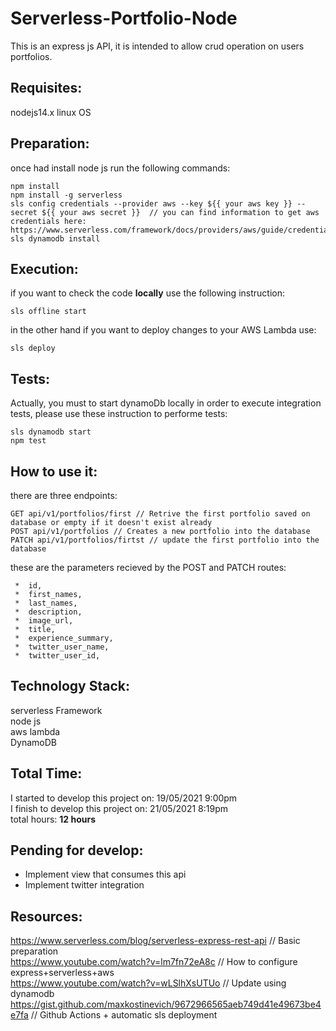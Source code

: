 # Serverless-Portfolio-Node

This is an express js API, it is intended to allow crud operation on users portfolios.

## Requisites:
nodejs14.x
linux OS

## Preparation:
once had install node js run the following commands: <br>
```
npm install
npm install -g serverless 
sls config credentials --provider aws --key ${{ your aws key }} --secret ${{ your aws secret }}  // you can find information to get aws credentials here: https://www.serverless.com/framework/docs/providers/aws/guide/credentials/'
sls dynamodb install
```

## Execution:
if you want to check the code <b>locally</b> use the following instruction: <br>
```
sls offline start
```
in the other hand if you want to deploy changes to your AWS Lambda use:
```
sls deploy
```

## Tests:
Actually, you must to start dynamoDb locally in order to execute integration tests, please use these instruction to performe tests:
```
sls dynamodb start
npm test
```

## How to use it:
there are three endpoints:
```
GET api/v1/portfolios/first // Retrive the first portfolio saved on database or empty if it doesn't exist already
POST api/v1/portfolios // Creates a new portfolio into the database
PATCH api/v1/portfolios/firtst // update the first portfolio into the database
```
these are the parameters recieved by the POST and PATCH routes:
```
 * 	id,
 * 	first_names,
 * 	last_names,
 * 	description,
 * 	image_url,
 * 	title,
 * 	experience_summary,
 * 	twitter_user_name,
 * 	twitter_user_id,
```

## Technology Stack:
serverless Framework <br>
node js <br>
aws lambda <br>
DynamoDB <br>

## Total Time:
I started to develop this project on: 19/05/2021 9:00pm <br>
I finish to develop this project on: 21/05/2021 8:19pm <br>
total hours: <b>12 hours</b>

## Pending for develop:
- Implement view that consumes this api
- Implement twitter integration

## Resources:
https://www.serverless.com/blog/serverless-express-rest-api // Basic preparation<br>
https://www.youtube.com/watch?v=lm7fn72eA8c // How to configure express+serverless+aws<br>
https://www.youtube.com/watch?v=wLSlhXsUTUo // Update using dynamodb<br>
https://gist.github.com/maxkostinevich/9672966565aeb749d41e49673be4e7fa // Github Actions + automatic sls deployment
